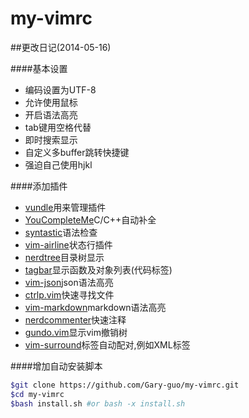 my-vimrc
========

##更改日记(2014-05-16)

####基本设置
+ 编码设置为UTF-8
+ 允许使用鼠标
+ 开启语法高亮
+ tab键用空格代替
+ 即时搜索显示
+ 自定义多buffer跳转快捷键
+ 强迫自己使用hjkl 

####添加插件
+ [vundle](https://github.com/gmarik/vundle)用来管理插件
+ [YouCompleteMe](https://github.com/Valloric/YouCompleteMe)C/C++自动补全
+ [syntastic](https://github.com/scrooloose/syntastic)语法检查
+ [vim-airline](https://github.com/bling/vim-airline)状态行插件
+ [nerdtree](https://github.com/scrooloose/nerdtree)目录树显示
+ [tagbar](https://github.com/majutsushi/tagbar)显示函数及对象列表(代码标签)
+ [vim-json](https://github.com/elzr/vim-json)json语法高亮
+ [ctrlp.vim](https://github.com/kien/ctrlp.vim)快速寻找文件
+ [vim-markdown](https://github.com/plasticboy/vim-markdown)markdown语法高亮
+ [nerdcommenter](https://github.com/scrooloose/nerdcommenter)快速注释
+ [gundo.vim](https://github.com/sjl/gundo.vim)显示vim撤销树
+ [vim-surround](https://github.com/tpope/vim-surround)标签自动配对,例如XML标签

####增加自动安装脚本
```sh
$git clone https://github.com/Gary-guo/my-vimrc.git
$cd my-vimrc
$bash install.sh #or bash -x install.sh
```
